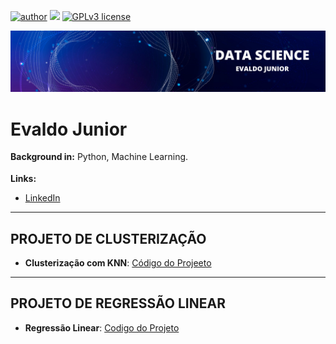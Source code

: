 [![author](https://img.shields.io/badge/author-evaldojunior-red.svg)](https://www.linkedin.com/in/evaldo-junior-89094244/) [![](https://img.shields.io/badge/python-3.9+-blue.svg)](https://www.python.org/downloads/release/python-365/) [![GPLv3 license](https://img.shields.io/badge/License-GPLv3-blue.svg)](http://perso.crans.org/besson/LICENSE.html)

<p align="center">
  <img src="banner.png" >
</p>

# Evaldo Junior
<sub></sub>
**Background in:** Python, Machine Learning.

**Links:**
* [LinkedIn](https://www.linkedin.com/in/evaldo-junior-89094244/)


---
## **PROJETO DE CLUSTERIZAÇÃO**

* **Clusterização com KNN**: [Código do Projeeto](https://github.com/j2evaldo/MACHINE_LEARNING_E_O_MARKETING/blob/main/APRENDIZAGEM%20N%C3%83O%20SUPERVIONADA.ipynb)


---
## **PROJETO DE REGRESSÃO LINEAR**

* **Regressão Linear**: [Codigo do Projeto](https://github.com/j2evaldo/Protifolio/blob/main/01_regressao_linear.ipynb)
